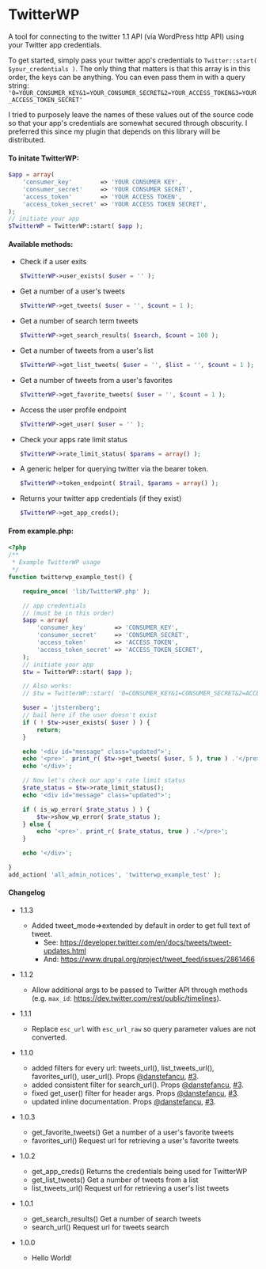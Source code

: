 TwitterWP
=========

A tool for connecting to the twitter 1.1 API (via WordPress http API) using your Twitter app credentials.

To get started, simply pass your twitter app's credentials to `Twitter::start( $your_credentials )`.
The only thing that matters is that this array is in this order, the keys can be anything. You can even pass them in with a query string:
`'0=YOUR_CONSUMER_KEY&1=YOUR_CONSUMER_SECRET&2=YOUR_ACCESS_TOKEN&3=YOUR_ACCESS_TOKEN_SECRET'`

I tried to purposely leave the names of these values out of the source code so that your app's credentials are somewhat secured through obscurity. I preferred this since my plugin that depends on this library will be distributed.

#### To initate TwitterWP:
```php
$app = array(
	'consumer_key'        => 'YOUR CONSUMER KEY',
	'consumer_secret'     => 'YOUR CONSUMER SECRET',
	'access_token'        => 'YOUR ACCESS TOKEN',
	'access_token_secret' => 'YOUR ACCESS TOKEN SECRET',
);
// initiate your app
$TwitterWP = TwitterWP::start( $app );
```

#### Available methods:

* Check if a user exits
	```php
	$TwitterWP->user_exists( $user = '' );
	```

* Get a number of a user's tweets
	```php
	$TwitterWP->get_tweets( $user = '', $count = 1 );
	```

* Get a number of search term tweets
	```php
	$TwitterWP->get_search_results( $search, $count = 100 );
	```

* Get a number of tweets from a user's list
	```php
	$TwitterWP->get_list_tweets( $user = '', $list = '', $count = 1 );
	```

* Get a number of tweets from a user's favorites
	```php
	$TwitterWP->get_favorite_tweets( $user = '', $count = 1 );
	```

* Access the user profile endpoint
	```php
	$TwitterWP->get_user( $user = '' );
	```

* Check your apps rate limit status
	```php
	$TwitterWP->rate_limit_status( $params = array() );
	```

* A generic helper for querying twitter via the bearer token.
	```php
	$TwitterWP->token_endpoint( $trail, $params = array() );
	```

* Returns your twitter app credentials (if they exist)
	```php
	$TwitterWP->get_app_creds();
	```

#### From example.php:
```php
<?php
/**
 * Example TwitterWP usage
 */
function twitterwp_example_test() {

	require_once( 'lib/TwitterWP.php' );

	// app credentials
	// (must be in this order)
	$app = array(
		'consumer_key'        => 'CONSUMER_KEY',
		'consumer_secret'     => 'CONSUMER_SECRET',
		'access_token'        => 'ACCESS_TOKEN',
		'access_token_secret' => 'ACCESS_TOKEN_SECRET',
	);
	// initiate your app
	$tw = TwitterWP::start( $app );

	// Also works:
	// $tw = TwitterWP::start( '0=CONSUMER_KEY&1=CONSUMER_SECRET&2=ACCESS_TOKEN&3=ACCESS_TOKEN_SECRET' );

	$user = 'jtsternberg';
	// bail here if the user doesn't exist
	if ( ! $tw->user_exists( $user ) ) {
		return;
	}

	echo '<div id="message" class="updated">';
	echo '<pre>'. print_r( $tw->get_tweets( $user, 5 ), true ) .'</pre>';
	echo '</div>';

	// Now let's check our app's rate limit status
	$rate_status = $tw->rate_limit_status();
	echo '<div id="message" class="updated">';

	if ( is_wp_error( $rate_status ) ) {
		$tw->show_wp_error( $rate_status );
	} else {
		echo '<pre>'. print_r( $rate_status, true ) .'</pre>';
	}

	echo '</div>';

}
add_action( 'all_admin_notices', 'twitterwp_example_test' );
```

#### Changelog

* 1.1.3

	* Added tweet_mode=>extended by default in order to get full text of tweet.
		- See: https://developer.twitter.com/en/docs/tweets/tweet-updates.html
		- And: https://www.drupal.org/project/tweet_feed/issues/2861466

* 1.1.2
	* Allow additional args to be passed to Twitter API through methods (e.g. `max_id`: https://dev.twitter.com/rest/public/timelines).

* 1.1.1
	* Replace `esc_url` with `esc_url_raw` so query parameter values are not converted.

* 1.1.0
	* added filters for every url: tweets_url(), list_tweets_url(), favorites_url(), user_url(). Props [@danstefancu](https://github.com/danstefancu), [#3](https://github.com/jtsternberg/TwitterWP/pull/3).
	* added consistent filter for search_url(). Props [@danstefancu](https://github.com/danstefancu), [#3](https://github.com/jtsternberg/TwitterWP/pull/3).
	* fixed get_user() filter for header args. Props [@danstefancu](https://github.com/danstefancu), [#3](https://github.com/jtsternberg/TwitterWP/pull/3).
	* updated inline documentation. Props [@danstefancu](https://github.com/danstefancu), [#3](https://github.com/jtsternberg/TwitterWP/pull/3).

* 1.0.3
	* get_favorite_tweets() Get a number of a user's favorite tweets
	* favorites_url() Request url for retrieving a user's favorite tweets

* 1.0.2
	* get_app_creds() Returns the credentials being used for TwitterWP
	* get_list_tweets() Get a number of tweets from a list
	* list_tweets_url() Request url for retrieving a user's list tweets

* 1.0.1
	* get_search_results() Get a number of search tweets
	* search_url() Request url for tweets search

* 1.0.0
	* Hello World!
